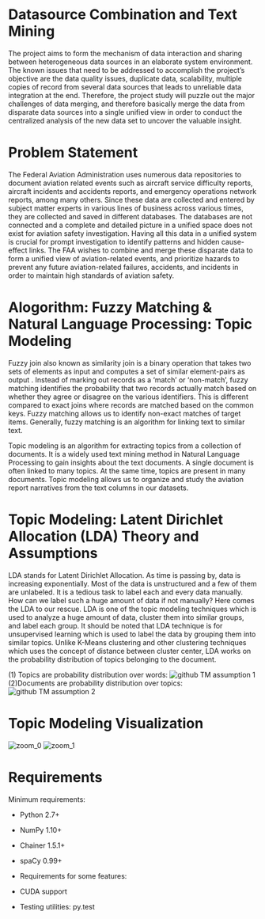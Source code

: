 # Datasource Combination and Text Mining
The project aims to form the mechanism of data interaction and sharing between heterogeneous data sources in an elaborate system environment. The known issues that need to be addressed to accomplish the project’s objective are the data quality issues, duplicate data, scalability, multiple copies of record from several data sources that leads to unreliable data integration at the end. Therefore, the project study will puzzle out the major challenges of data merging, and therefore basically merge the data from disparate data sources into a single unified view in order to conduct the centralized analysis of the new data set to uncover the valuable insight. 

# Problem Statement 
The Federal Aviation Administration uses numerous data repositories to document aviation related events such as aircraft service difficulty reports, aircraft incidents and accidents reports, and emergency operations network reports, among many others. Since these data are collected and entered by subject matter experts in various lines of business across various times, they are collected and saved in different databases. The databases are not connected and a complete and detailed picture in a unified space does not exist for aviation safety investigation. Having all this data in a unified system is crucial for prompt investigation to identify patterns and hidden cause-effect links. The FAA wishes to combine and merge these disparate data to form a unified view of aviation-related events, and prioritize hazards to prevent any future aviation-related failures, accidents, and incidents in order to maintain high standards of aviation safety.

# Alogorithm: Fuzzy Matching & Natural Language Processing: Topic Modeling 
Fuzzy join also known as  similarity join is a binary operation that takes two sets of elements as input and computes a set of similar element-pairs as output . Instead of marking out records as a ‘match’ or ‘non-match’, fuzzy matching identifies the probability that two records actually match based on whether they agree or disagree on the various identifiers. This is different compared to exact joins where records are matched based on the common keys. Fuzzy matching allows us to identify non-exact matches of target items. Generally, fuzzy matching is an algorithm for linking text to similar text.

Topic modeling is an algorithm for extracting topics from a collection of documents. It is a widely used text mining method in Natural Language Processing to gain insights about the text documents. A single document is often linked to many topics. At the same time, topics are present in many documents. Topic modeling allows us to organize and study the aviation report narratives from the text columns in our datasets.

# Topic Modeling: Latent Dirichlet Allocation (LDA) Theory and Assumptions
LDA stands for Latent Dirichlet Allocation. As time is passing by, data is increasing exponentially. Most of the data is unstructured and a few of them are unlabeled. It is a tedious task to label each and every data manually. How can we label such a huge amount of data if not manually? Here comes the LDA to our rescue. LDA is one of the topic modeling techniques which is used to analyze a huge amount of data, cluster them into similar groups, and label each group. It should be noted that LDA technique is for unsupervised learning which is used to label the data by grouping them into similar topics. Unlike K-Means clustering and other clustering techniques which uses the concept of distance between cluster center, LDA works on the probability distribution of topics belonging to the document.

(1) Topics are probability distribution over words:
![github TM assumption 1](https://user-images.githubusercontent.com/61568065/112349648-4a597f00-8c9f-11eb-818e-38de993f9ce6.PNG)
(2)Documents are probability distribution over topics:
![github TM assumption 2](https://user-images.githubusercontent.com/61568065/112354604-3ca5f880-8ca3-11eb-9d2b-f4f3115d4b1b.PNG)

# Topic Modeling Visualization 
![zoom_0](https://user-images.githubusercontent.com/61568065/112365573-323d2c00-8cae-11eb-8b76-d53f4236950f.gif)
![zoom_1](https://user-images.githubusercontent.com/61568065/112366427-2bfb7f80-8caf-11eb-9bf2-22ce0f131930.gif)

# Requirements
Minimum requirements:

* Python 2.7+
* NumPy 1.10+
* Chainer 1.5.1+
* spaCy 0.99+
* Requirements for some features:

* CUDA support
* Testing utilities: py.test


